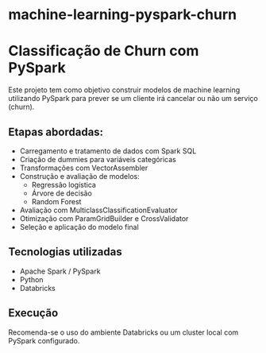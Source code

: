 # machine-learning-pyspark-churn
# Classificação de Churn com PySpark

Este projeto tem como objetivo construir modelos de machine learning utilizando PySpark para prever se um cliente irá cancelar ou não um serviço (churn).

## Etapas abordadas:
- Carregamento e tratamento de dados com Spark SQL
- Criação de dummies para variáveis categóricas
- Transformações com VectorAssembler
- Construção e avaliação de modelos:
  - Regressão logística
  - Árvore de decisão
  - Random Forest
- Avaliação com MulticlassClassificationEvaluator
- Otimização com ParamGridBuilder e CrossValidator
- Seleção e aplicação do modelo final

## Tecnologias utilizadas
- Apache Spark / PySpark
- Python
- Databricks

## Execução
Recomenda-se o uso do ambiente Databricks ou um cluster local com PySpark configurado.

